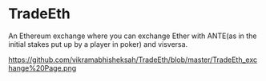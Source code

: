 # TradeEth
An Ethereum exchange where you can exchange Ether with ANTE(as in the initial stakes put up by a player in poker) and visversa.

https://github.com/vikramabhisheksah/TradeEth/blob/master/TradeEth_exchange%20Page.png
